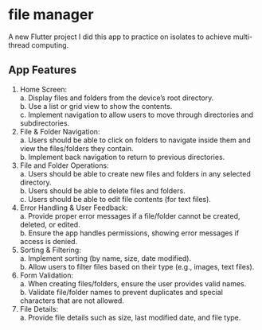 # file manager

A new Flutter project I did this app to practice on isolates to achieve multi-thread computing.

## App Features 

1. Home Screen:<br />
a. Display files and folders from the device’s root directory.<br />
b. Use a list or grid view to show the contents.<br />
c. Implement navigation to allow users to move through directories
and subdirectories.<br />
3. File & Folder Navigation:<br />
a. Users should be able to click on folders to navigate inside them and
view the files/folders they contain.<br />
b. Implement back navigation to return to previous directories.<br />
4. File and Folder Operations:<br />
a. Users should be able to create new files and folders in any selected
directory.<br />
b. Users should be able to delete files and folders.<br />
c. Users should be able to edit file contents (for text files).<br />
5. Error Handling & User Feedback:<br />
a. Provide proper error messages if a file/folder cannot be created,
deleted, or edited.<br />
b. Ensure the app handles permissions, showing error messages if
access is denied.<br />
6. Sorting & Filtering:<br />
a. Implement sorting (by name, size, date modified).<br />
b. Allow users to filter files based on their type (e.g., images, text files).<br />
7. Form Validation:<br />
a. When creating files/folders, ensure the user provides valid names.<br />
b. Validate file/folder names to prevent duplicates and special
characters that are not allowed.<br />
8. File Details:<br />
a. Provide file details such as size, last modified date, and file type.<br />
